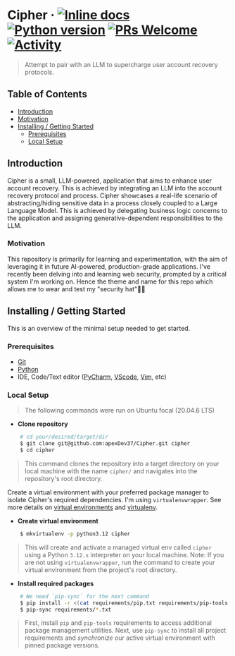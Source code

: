 # Cipher &middot; [![Inline docs](https://inch-ci.org/github/dwyl/hapi-auth-jwt2.svg?branch=master)](https://github.com/apexDev37/Cipher/blob/main/README.md) [![Python version](https://img.shields.io/badge/-v3.12+-grey?style=flat&logo=python&logoColor=yellow)](https://www.python.org/downloads/) [![PRs Welcome](https://img.shields.io/badge/PRs-welcome-blue.svg)](http://makeapullrequest.com) [![Activity](https://img.shields.io/badge/status-active-brightgreen)](https://github.com/apexDev37/Cipher/commits/main)

> Attempt to pair with an LLM to supercharge user account recovery protocols.

## Table of Contents

- [Introduction](#introduction)
- [Motivation](#motivation)
- [Installing / Getting Started](#installing--getting-started)
  - [Prerequisites](#prerequisites)
  - [Local Setup](#local-setup)

## Introduction

Cipher is a small, LLM-powered, application that aims to enhance user account recovery. This is achieved by integrating an LLM into the account recovery protocol and process. Cipher showcases a real-life scenario of abstracting/hiding sensitive data in a process closely coupled to a Large Language Model. This is achieved by delegating business logic concerns to the application and assigning generative-dependent responsibilities to the LLM.

### Motivation

This repository is primarily for learning and experimentation, with the aim of leveraging it in future AI-powered, production-grade applications. I've recently been delving into and learning web security, prompted by a critical system I'm working on. Hence the theme and name for this repo which allows me to wear and test my "security hat"🤠💥

## Installing / Getting Started

This is an overview of the minimal setup needed to get started.

### Prerequisites

- [Git]
- [Python]
- IDE, Code/Text editor ([PyCharm], [VScode], [Vim], etc)

### Local Setup

> The following commands were run on Ubuntu focal (20.04.6 LTS)

- **Clone repository**

```bash
    # cd your/desired/target/dir
    $ git clone git@github.com:apexDev37/Cipher.git cipher
    $ cd cipher
```

> This command clones the repository into a target directory on your local machine with the name `cipher/` and navigates into the repository's root directory.

Create a virtual environment with your preferred package manager to isolate Cipher's required dependencies. I'm using `virtualenvwrapper`. See more details on [virtual environments] and [virtualenv].

- **Create virtual environment**

```bash
    $ mkvirtualenv -p python3.12 cipher
```

> This will create and activate a managed virtual env called `cipher` using a Python `3.12.x` interpreter on your local machine. Note: If you are not using `virtualenvwrapper`, run the command to create your virtual environment from the project's root directory.

- **Install required packages**

```bash
    # We need `pip-sync` for the next command
    $ pip install -r <(cat requirements/pip.txt requirements/pip-tools.txt)
    $ pip-sync requirements/*.txt
```

> First, install `pip` and `pip-tools` requirements to access additional package management utilities. Next, use `pip-sync` to install all project requirements and _synchronize_ our active virtual environment with pinned package versions.

[//]: # "These are reference links used in the body of this note and get stripped out when the markdown processor does
its job. There is no need to format nicely because it shouldn't be seen.
Thanks SO - http://stackoverflow.com/questions/4823468/store-comments-in-markdown-syntax"

<!-- Introduction links -->

<!-- Installing / Getting Started links -->

[Git]: https://git-scm.com/
[Python]: https://www.python.org/
[PyCharm]: https://www.jetbrains.com/pycharm/
[VScode]: https://code.visualstudio.com/
[Vim]: https://www.vim.org/

<!-- Installing / Getting Started links -->

[virtual environments]: https://docs.python.org/3/tutorial/venv.html
[virtualenv]: https://pypi.org/project/virtualenvwrapper/
